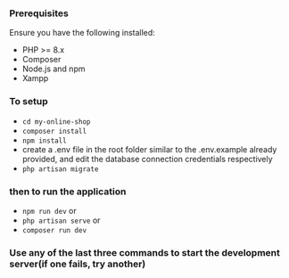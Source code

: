 ### Prerequisites
Ensure you have the following installed:
- PHP >= 8.x
- Composer
- Node.js and npm
- Xampp

### To setup
- ```cd my-online-shop```
- ```composer install```
- ```npm install```
- create a .env file in the root folder similar to the .env.example already provided, and edit the database connection credentials respectively 
- ```php artisan migrate```  <!-- for database migration -->

### then to run the application
- ```npm run dev``` or <!-- to start the development server --> 
- ```php artisan serve``` or<!-- to start the development server --> 
- ```composer run dev``` <!-- to start the development server --> 

### Use any of the last three commands to start the development server(if one fails, try another) 
